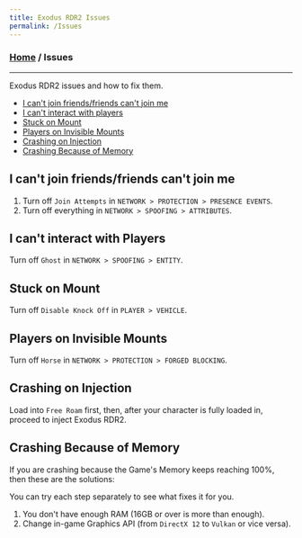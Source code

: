 ```yaml
---
title: Exodus RDR2 Issues
permalink: /Issues
---
```

### [Home](/) / Issues
---
Exodus RDR2 issues and how to fix them.
- [I can't join friends/friends can't join me](#i-cant-join-friendsfriends-cant-join-me)
- [I can't interact with players](#i-cant-interact-with-players)
- [Stuck on Mount](#stuck-on-mount)
- [Players on Invisible Mounts](#players-on-invisible-mounts)
- [Crashing on Injection](#crashing-on-injection)
- [Crashing Because of Memory](#crashing-because-of-memory)

## I can't join friends/friends can't join me
1. Turn off `Join Attempts` in `NETWORK > PROTECTION > PRESENCE EVENTS`.
2. Turn off everything in `NETWORK > SPOOFING > ATTRIBUTES`.

## I can't interact with Players
Turn off `Ghost` in `NETWORK > SPOOFING > ENTITY`.

## Stuck on Mount
Turn off `Disable Knock Off` in `PLAYER > VEHICLE`.

## Players on Invisible Mounts
Turn off `Horse` in `NETWORK > PROTECTION > FORGED BLOCKING`.

## Crashing on Injection
Load into `Free Roam` first, then, after your character is fully loaded in, proceed to inject Exodus RDR2.

## Crashing Because of Memory
If you are crashing because the Game's Memory keeps reaching 100%, then these are the solutions:

You can try each step separately to see what fixes it for you.

1. You don't have enough RAM (16GB or over is more than enough).
2. Change in-game Graphics API (from `DirectX 12` to `Vulkan` or vice versa).
